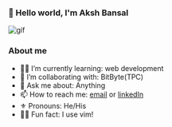 ### 👋 Hello world, I'm Aksh Bansal

![gif](https://media.giphy.com/media/KX81UwrGWMbGH0WvWR/giphy.gif)

### About me
- 🐱‍💻 I’m currently learning: web development
- 👯 I’m collaborating with: BitByte(TPC)
- 💬 Ask me about: Anything
- 📫 How to reach me: [email](mailto:akshbansal321@gmail.com) or [linkedIn](https://www.linkedin.com/in/aksh-bansal-0a1073200/)
- ⚜ Pronouns: He/His
- 🐱‍🚀 Fun fact: I use vim!





